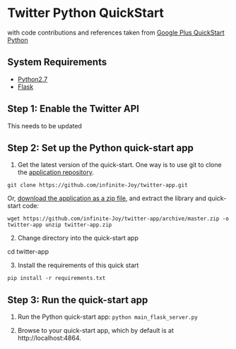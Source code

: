 # Twitter Python QuickStart
with code contributions and references taken from [Google Plus QuickStart Python](https://github.com/googleplus/gplus-quickstart-python)

## System Requirements
- [Python2.7](https://www.python.org/)
- [Flask](http://flask.pocoo.org/)

## Step 1: Enable the Twitter API
This needs to be updated

## Step 2: Set up the Python quick-start app
1. Get the latest version of the quick-start. One way is to use git to clone the [application repository](https://github.com/infinite-Joy/twitter-app).
```
git clone https://github.com/infinite-Joy/twitter-app.git
```
Or, [download the application as a zip file](https://github.com/infinite-Joy/twitter-app/archive/master.zip), and extract the library and quick-start code:
```
wget https://github.com/infinite-Joy/twitter-app/archive/master.zip -o twitter-app unzip twitter-app.zip
```

2. Change directory into the quick-start app

cd twitter-app

3. Install the requirements of this quick start

```pip install -r requirements.txt```

## Step 3: Run the quick-start app
1. Run the Python quick-start app:
```python main_flask_server.py```

2. Browse to your quick-start app, which by default is at http://localhost:4864.